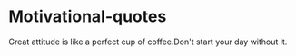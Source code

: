 # Motivational-quotes
Great attitude is like a perfect cup of coffee.Don't start your day without it.

